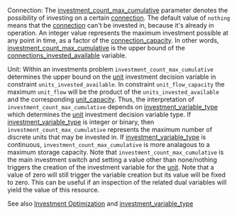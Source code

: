 Connection: The [investment\_count\_max\_cumulative](@ref) parameter denotes the possibility of investing on a certain 
[connection](@ref). The default value of `nothing` means that the [connection](@ref) can't be invested in, because it's 
already in operation. An integer value represents the maximum investment possible at any point in time, as a factor of 
the [connection\_capacity](@ref). In other words, [investment\_count\_max\_cumulative](@ref) is the upper bound of the 
[connections\_invested\_available](@ref) variable.

Unit: Within an investments problem `investment_count_max_cumulative` determines the upper bound on the [unit](@ref) 
investment decision variable in constraint `units_invested_available`. In constraint `unit_flow_capacity` the maximum 
`unit_flow` will be the product of the `units_invested_available` and the corresponding [unit\_capacity](@ref). Thus, 
the interpretation of `investment_count_max_cumulative` depends on [investment\_variable\_type](@ref) which determines 
the [unit](@ref) investment decision variable type. If [investment\_variable\_type](@ref) is integer or binary, then 
`investment_count_max_cumulative` represents the maximum number of discrete units that may be invested in. If 
[investment\_variable\_type](@ref) is continuous, `investment_count_max_cumulative` is more analagous to a maximum 
storage capacity. Note that `investment_count_max_cumulative` is the main investment switch and setting a value other 
than none/nothing triggers the creation of the investment variable for the [unit](@ref). Note that a value of zero will 
still trigger the variable creation but its value will be fixed to zero. This can be useful if an inspection of the 
related dual variables will yield the value of this resource.

See also [Investment Optimization](@ref) and [investment\_variable\_type](@ref)
